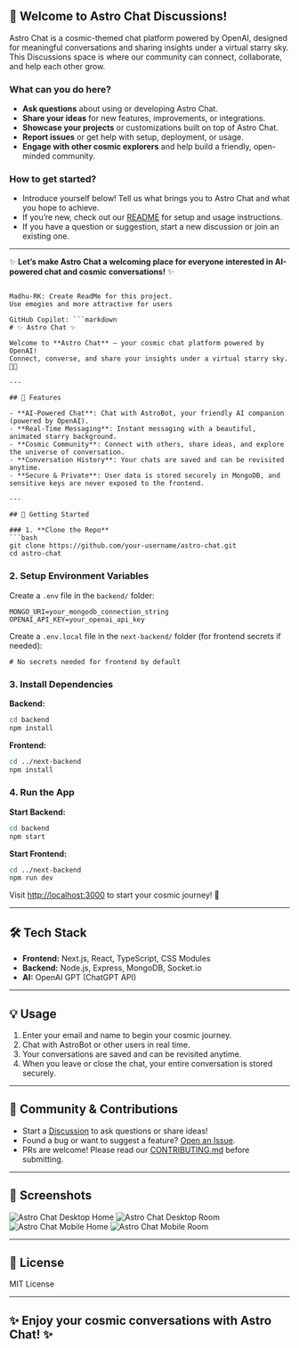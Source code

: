 ## 👋 Welcome to Astro Chat Discussions!

Astro Chat is a cosmic-themed chat platform powered by OpenAI, designed for meaningful conversations and sharing insights under a virtual starry sky. This Discussions space is where our community can connect, collaborate, and help each other grow.

### What can you do here?
- **Ask questions** about using or developing Astro Chat.
- **Share your ideas** for new features, improvements, or integrations.
- **Showcase your projects** or customizations built on top of Astro Chat.
- **Report issues** or get help with setup, deployment, or usage.
- **Engage with other cosmic explorers** and help build a friendly, open-minded community.

### How to get started?
- Introduce yourself below! Tell us what brings you to Astro Chat and what you hope to achieve.
- If you’re new, check out our [README]([./README.md](./README.md)) for setup and usage instructions.
- If you have a question or suggestion, start a new discussion or join an existing one.

---

✨ **Let’s make Astro Chat a welcoming place for everyone interested in AI-powered chat and cosmic conversations!** ✨
```

Madhu-RK: Create ReadMe for this project.
Use emogies and more attractive for users

GitHub Copilot: ```markdown
# ✨ Astro Chat ✨

Welcome to **Astro Chat** – your cosmic chat platform powered by OpenAI!  
Connect, converse, and share your insights under a virtual starry sky. 🚀🌌

---

## 🌟 Features

- **AI-Powered Chat**: Chat with AstroBot, your friendly AI companion (powered by OpenAI).
- **Real-Time Messaging**: Instant messaging with a beautiful, animated starry background.
- **Cosmic Community**: Connect with others, share ideas, and explore the universe of conversation.
- **Conversation History**: Your chats are saved and can be revisited anytime.
- **Secure & Private**: User data is stored securely in MongoDB, and sensitive keys are never exposed to the frontend.

---

## 🚀 Getting Started

### 1. **Clone the Repo**
```bash
git clone https://github.com/your-username/astro-chat.git
cd astro-chat
```

### 2. **Setup Environment Variables**

Create a `.env` file in the `backend/` folder:
```
MONGO_URI=your_mongodb_connection_string
OPENAI_API_KEY=your_openai_api_key
```

Create a `.env.local` file in the `next-backend/` folder (for frontend secrets if needed):
```
# No secrets needed for frontend by default
```

### 3. **Install Dependencies**

**Backend:**
```bash
cd backend
npm install
```

**Frontend:**
```bash
cd ../next-backend
npm install
```

### 4. **Run the App**

**Start Backend:**
```bash
cd backend
npm start
```

**Start Frontend:**
```bash
cd ../next-backend
npm run dev
```

Visit [http://localhost:3000](http://localhost:3000) to start your cosmic journey! 🌠

---

## 🛠️ Tech Stack

- **Frontend:** Next.js, React, TypeScript, CSS Modules
- **Backend:** Node.js, Express, MongoDB, Socket.io
- **AI:** OpenAI GPT (ChatGPT API)

---

## 💡 Usage

1. Enter your email and name to begin your cosmic journey.
2. Chat with AstroBot or other users in real time.
3. Your conversations are saved and can be revisited anytime.
4. When you leave or close the chat, your entire conversation is stored securely.

---

## 🤝 Community & Contributions

- Start a [Discussion](https://github.com/madhu619/astro-chat/discussions) to ask questions or share ideas!
- Found a bug or want to suggest a feature? [Open an Issue](https://github.com/madhu619/astro-chat/issues).
- PRs are welcome! Please read our [CONTRIBUTING.md](CONTRIBUTING.md) before submitting.

---

## 🌌 Screenshots

![Astro Chat Desktop Home](./screenshots/DesktopHome.png)
![Astro Chat Desktop Room](./screenshots/DesktopChat.png)
![Astro Chat Mobile Home](./screenshots/MobileHome.png)
![Astro Chat Mobile Room](./screenshots/MobileChat.png)

---

## 📜 License

MIT License

---

## ✨ Enjoy your cosmic conversations with Astro Chat! ✨
